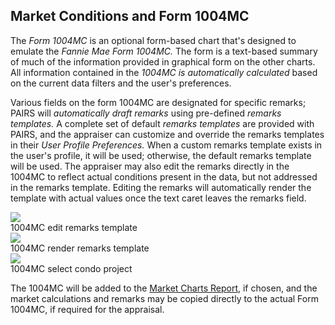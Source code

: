 ## Market Conditions and Form 1004MC

The *Form 1004MC* is an optional form-based chart that's designed to emulate the
*Fannie Mae Form 1004MC.*  The form is a text-based summary of much of the
information provided in graphical form on the other charts.  All information
contained in the *1004MC is automatically calculated* based on the current data
filters and the user's preferences.

Various fields on the form 1004MC are designated for specific remarks; PAIRS will
*automatically draft remarks* using pre-defined *remarks templates.*  A complete set
of default *remarks templates* are provided with PAIRS, and the appraiser can
customize and override the remarks templates in their *User Profile Preferences.*
When a custom remarks template exists in the user's profile, it will be used;
otherwise, the default remarks template will be used.  The appraiser may also edit
the remarks directly in the 1004MC to reflect actual conditions present in the data,
but not addressed in the remarks template.  Editing the remarks will automatically
render the template with actual values once the text caret leaves the remarks field.

<div class="pure-g">
<div class="pure-u-1-3">
  <img class="screenshot" src="/images/gandysoft/market-charts-9-1004mc-edit-template.png">
  <figcaption>1004MC edit remarks template</figcaption>
</div>
<div class="pure-u-1-3">
  <img class="screenshot" src="/images/gandysoft/market-charts-10-1004mc-render-template.png">
  <figcaption>1004MC render remarks template</figcaption>
</div>
<div class="pure-u-1-3">
  <img class="screenshot" src="/images/gandysoft/market-charts-11-1004mc-condo-project.png">
  <figcaption>1004MC select condo project</figcaption>
</div>
</div>

The 1004MC will be added to the [Market Charts Report][1], if chosen, and the market
calculations and remarks may be copied directly to the actual Form 1004MC, if
required for the appraisal.

  [1]: /gandysoft/reporting
